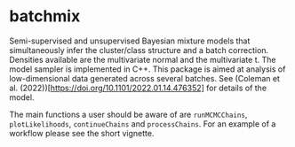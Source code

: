 # batchmix
Semi-supervised and unsupervised Bayesian mixture models that 
simultaneously infer the cluster/class structure and a batch correction. 
Densities available are the multivariate normal and the multivariate t. 
The model sampler is implemented in C++. This package is aimed at analysis of 
low-dimensional data generated across several batches. See 
(Coleman et al. (2022))[https://doi.org/10.1101/2022.01.14.476352] for details
of the model.

The main functions a user should be aware of are ``runMCMCChains``, ``plotLikelihoods``, ``continueChains`` and ``processChains``. For an example of a workflow please see the short vignette.
